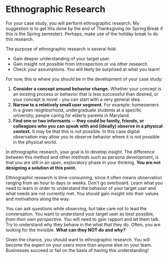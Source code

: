 # Ethnographic Research

For your case study, you will perform ethnographic research. My suggestion is to get this done by the end of Thanksgiving (or Spring Break if this is the Spring semester). Perhaps, make use of the holiday break to do this research.

The purpose of ethnographic research is several fold:
- Gain deeper understanding of your target user.
- Gain insight not possible from introspection or via other research.
- Check your assumptions. You will likely be surprised at what you learn!

For now, this is where you should be in the development of your case study:
1. **Consider a concept around behavior change.** Whether your concept is an existing process or behavior that is less successful than desired, or your concept is novel - you can start with a very general idea.
2. **Narrow to a relatively small user segment.** For example: homeowners in a given neighborhood, undergraduate students at a specific university, people caring for elderly parents in Maryland.
3. **Find one or two informants -- they could be family, friends, or colleagues who you can speak with and (ideally) observe in a physical context.** It may be that this is not possible. In this case digital observation may allow you to observe behavior where it is not possible in the physical world.

In ethnographic research, your goal is to develop insight. The difference between this method and other methods such as persona development, is that you are still in an open, exploratory phase in your thinking. **You are not designing a solution at this point.**

Ethnographic research is time-consuming, since it often means observation ranging from an hour to days or weeks. Don't go overboard. Learn what you need to learn in order to understand the behavior of your target user and what needs are not currently met. You should gain insight into their values and motivations along the way.

You can ask questions while observing, but take care not to lead the conversation. You want to understand your target user  as best possible, *from their own perspective.* You will need to gain rapport and let them talk. Try to understand why they behave in the what that they do. Often, you are looking for the invisible. **What can they NOT do and why?**

Given the chance, you should want to ethnographic research. You will become the expert on your users more than anyone else on your team. Businesses succeed or fail on the basis of having this understanding!
